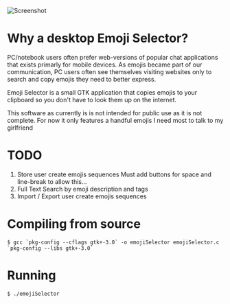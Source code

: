 ![Screenshot](https://raw.githubusercontent.com/fullynotanalien/emojiselector/master/emoji-selector-screenshot.png)

# Why a desktop Emoji Selector?

PC/notebook users often prefer web-versions of popular chat applications that exists primarly for mobile devices. As emojis became part of our communication, PC users often see themselves visiting websites only to search and copy emojis they need to better express. 

Emoji Selector is a small GTK application that copies emojis to your clipboard so you don't have to look them up on the internet.

This software as currently is is not intended for public use as it is not complete. For now it only features a handful emojis I need most to talk to my girlfriend

# TODO
   1. Store user create emojis sequences
      Must add buttons for space and line-break to allow this...
   2. Full Text Search by emoji description and tags
   3. Import / Export user create emojis sequences

# Compiling from source

``$ gcc `pkg-config --cflags gtk+-3.0` -o emojiSelector emojiSelector.c `pkg-config --libs gtk+-3.0` ``

# Running
`$ ./emojiSelector`


